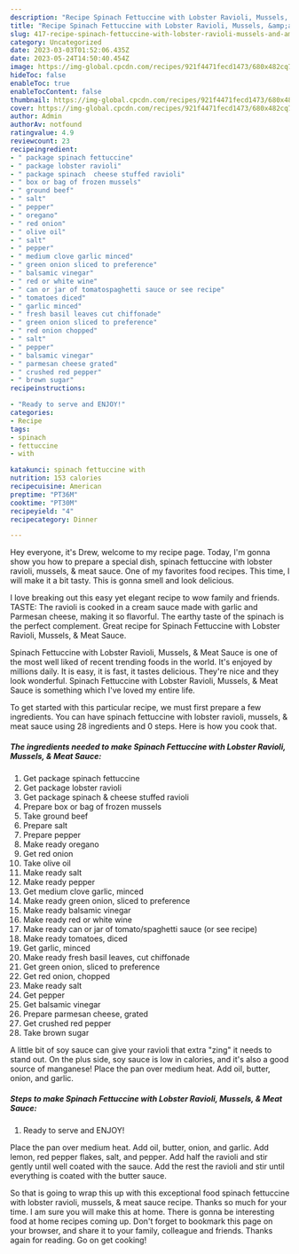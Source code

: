 ```yaml
---
description: "Recipe Spinach Fettuccine with Lobster Ravioli, Mussels, &amp;amp; Meat Sauce the Very Delicious}"
title: "Recipe Spinach Fettuccine with Lobster Ravioli, Mussels, &amp;amp; Meat Sauce the Very Delicious}"
slug: 417-recipe-spinach-fettuccine-with-lobster-ravioli-mussels-and-amp-meat-sauce-the-very-delicious
category: Uncategorized
date: 2023-03-03T01:52:06.435Z
date: 2023-05-24T14:50:40.454Z
image: https://img-global.cpcdn.com/recipes/921f4471fecd1473/680x482cq70/spinach-fettuccine-with-lobster-ravioli-mussels-meat-sauce-recipe-main-photo.jpg
hideToc: false
enableToc: true
enableTocContent: false
thumbnail: https://img-global.cpcdn.com/recipes/921f4471fecd1473/680x482cq70/spinach-fettuccine-with-lobster-ravioli-mussels-meat-sauce-recipe-main-photo.jpg
cover: https://img-global.cpcdn.com/recipes/921f4471fecd1473/680x482cq70/spinach-fettuccine-with-lobster-ravioli-mussels-meat-sauce-recipe-main-photo.jpg
author: Admin
authorAv: notfound
ratingvalue: 4.9
reviewcount: 23
recipeingredient:
- " package spinach fettuccine"
- " package lobster ravioli"
- " package spinach  cheese stuffed ravioli"
- " box or bag of frozen mussels"
- " ground beef"
- " salt"
- " pepper"
- " oregano"
- " red onion"
- " olive oil"
- " salt"
- " pepper"
- " medium clove garlic minced"
- " green onion sliced to preference"
- " balsamic vinegar"
- " red or white wine"
- " can or jar of tomatospaghetti sauce or see recipe"
- " tomatoes diced"
- " garlic minced"
- " fresh basil leaves cut chiffonade"
- " green onion sliced to preference"
- " red onion chopped"
- " salt"
- " pepper"
- " balsamic vinegar"
- " parmesan cheese grated"
- " crushed red pepper"
- " brown sugar"
recipeinstructions:

- "Ready to serve and ENJOY!"
categories:
- Recipe
tags:
- spinach
- fettuccine
- with

katakunci: spinach fettuccine with 
nutrition: 153 calories
recipecuisine: American
preptime: "PT36M"
cooktime: "PT30M"
recipeyield: "4"
recipecategory: Dinner

---
```



Hey everyone, it's Drew, welcome to my recipe page. Today, I'm gonna show you how to prepare a special dish, spinach fettuccine with lobster ravioli, mussels, &amp; meat sauce. One of my favorites food recipes. This time, I will make it a bit tasty. This is gonna smell and look delicious.

I love breaking out this easy yet elegant recipe to wow family and friends. TASTE: The ravioli is cooked in a cream sauce made with garlic and Parmesan cheese, making it so flavorful. The earthy taste of the spinach is the perfect complement. Great recipe for Spinach Fettuccine with Lobster Ravioli, Mussels, &amp; Meat Sauce.

Spinach Fettuccine with Lobster Ravioli, Mussels, &amp; Meat Sauce is one of the most well liked of recent trending foods in the world. It's enjoyed by millions daily. It is easy, it is fast, it tastes delicious. They're nice and they look wonderful. Spinach Fettuccine with Lobster Ravioli, Mussels, &amp; Meat Sauce is something which I've loved my entire life.


To get started with this particular recipe, we must first prepare a few ingredients. You can have spinach fettuccine with lobster ravioli, mussels, &amp; meat sauce using 28 ingredients and 0 steps. Here is how you cook that.

<!--inarticleads1-->

##### The ingredients needed to make Spinach Fettuccine with Lobster Ravioli, Mussels, &amp; Meat Sauce:

1. Get  package spinach fettuccine
1. Get  package lobster ravioli
1. Get  package spinach &amp; cheese stuffed ravioli
1. Prepare  box or bag of frozen mussels
1. Take  ground beef
1. Prepare  salt
1. Prepare  pepper
1. Make ready  oregano
1. Get  red onion
1. Take  olive oil
1. Make ready  salt
1. Make ready  pepper
1. Get  medium clove garlic, minced
1. Make ready  green onion, sliced to preference
1. Make ready  balsamic vinegar
1. Make ready  red or white wine
1. Make ready  can or jar of tomato/spaghetti sauce (or see recipe)
1. Make ready  tomatoes, diced
1. Get  garlic, minced
1. Make ready  fresh basil leaves, cut chiffonade
1. Get  green onion, sliced to preference
1. Get  red onion, chopped
1. Make ready  salt
1. Get  pepper
1. Get  balsamic vinegar
1. Prepare  parmesan cheese, grated
1. Get  crushed red pepper
1. Take  brown sugar


A little bit of soy sauce can give your ravioli that extra &#34;zing&#34; it needs to stand out. On the plus side, soy sauce is low in calories, and it&#39;s also a good source of manganese! Place the pan over medium heat. Add oil, butter, onion, and garlic. 

<!--inarticleads2-->

##### Steps to make Spinach Fettuccine with Lobster Ravioli, Mussels, &amp; Meat Sauce:


1. Ready to serve and ENJOY!

Place the pan over medium heat. Add oil, butter, onion, and garlic. Add lemon, red pepper flakes, salt, and pepper. Add half the ravioli and stir gently until well coated with the sauce. Add the rest the ravioli and stir until everything is coated with the butter sauce. 

So that is going to wrap this up with this exceptional food spinach fettuccine with lobster ravioli, mussels, &amp; meat sauce recipe. Thanks so much for your time. I am sure you will make this at home. There is gonna be interesting food at home recipes coming up. Don't forget to bookmark this page on your browser, and share it to your family, colleague and friends. Thanks again for reading. Go on get cooking!
